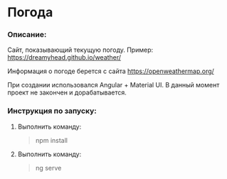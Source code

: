 # Погода #

### Описание:
   Сайт, показывающий текущую погоду.
   Пример: https://dreamyhead.github.io/weather/

   Информация о погоде берется с сайта https://openweathermap.org/
   
   При создании использовался Angular + Material UI.
   В данный момент проект не закончен и дорабатывается.
    

### Инструкция по запуску:

1. Выполнить команду:

    >npm install

2. Выполнить команду: 

    >ng serve
